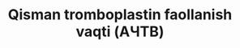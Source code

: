 ﻿---
title: Qisman tromboplastin faollanish vaqti (АЧТВ)
group: Koagulogramma
price: 20 000
duration: 30-60 daqiqa
---
